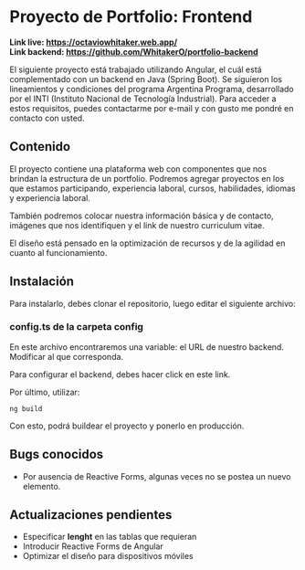 # Proyecto de Portfolio: Frontend

**Link live: https://octaviowhitaker.web.app/**  
**Link backend: https://github.com/WhitakerO/portfolio-backend**

El siguiente proyecto está trabajado utilizando Angular, el cuál está complementado con un backend en Java (Spring Boot). Se siguieron los lineamientos y condiciones del programa Argentina Programa, desarrollado por el INTI (Instituto Nacional de Tecnología Industrial). Para acceder a estos requisitos, puedes contactarme por e-mail y con gusto me pondré en contacto con usted.

## Contenido

El proyecto contiene una plataforma web con componentes que nos brindan la estructura de un portfolio. Podremos agregar proyectos en los que estamos participando, experiencia laboral, cursos, habilidades, idiomas y experiencia laboral.

También podremos colocar nuestra información básica y de contacto, imágenes que nos identifiquen y el link de nuestro curriculum vitae.

El diseño está pensado en la optimización de recursos y de la agilidad en cuanto al funcionamiento.

## Instalación

Para instalarlo, debes clonar el repositorio, luego editar el siguiente archivo:

### config.ts de la carpeta config

En este archivo encontraremos una variable: el URL de nuestro backend. Modificar al que corresponda.

Para configurar el backend, debes hacer click en este link.

Por último, utilizar:
```
ng build
```
Con esto, podrá buildear el proyecto y ponerlo en producción.

## Bugs conocidos

 - Por ausencia de Reactive Forms, algunas veces no se postea un nuevo elemento.
 
## Actualizaciones pendientes

- Especificar **lenght** en las tablas que requieran 
- Introducir Reactive Forms de Angular
- Optimizar el diseño para dispositivos móviles



